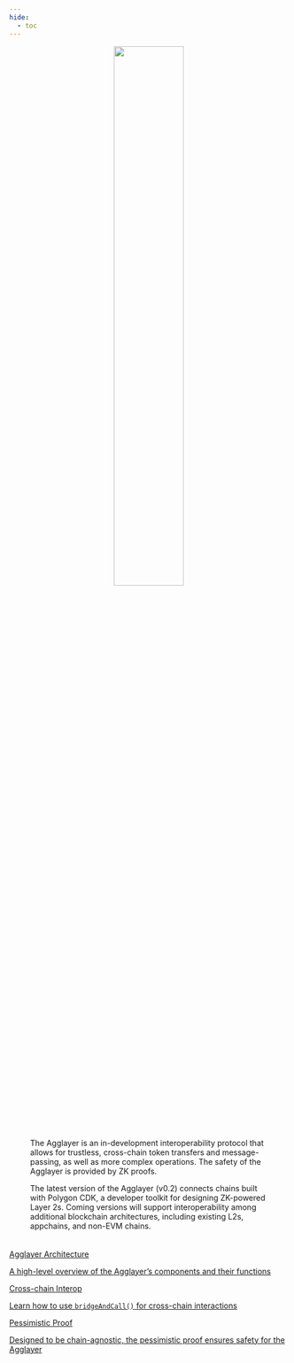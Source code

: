```yaml
---
hide:
  - toc
---
```

<!-- TEST -->
<style>
   .md-content h1:first-of-type {
      display: none;
   }
</style>

<style>
   .git-revision-date-localized-plugin, .md-source-file, .md-content__button.md-icon {
      display: none;
   }
</style>

<div class="section-wrapper product-section-head" style="text-align: center;">
   <div class="hero-image">
      <img src="/img/agglayer/agglayer-hero.svg" loading="lazy" class="hero-image" style="width: 50%; display: block; margin: 0 auto; padding-bottom: 0; margin-bottom: -10px;">
   </div>
</div>

<div class="hero-left" style="max-width: 85%; margin: 0 auto; padding: 20px; text-align: left;">
   <p class="hero-subtext">The Agglayer is an in-development interoperability protocol that allows for trustless, cross-chain token transfers and message-passing, as well as more complex operations. The safety of the Agglayer is provided by ZK proofs.</p>
   <p class="hero-subtext">The latest version of the Agglayer (v0.2) connects chains built with Polygon CDK, a developer toolkit for designing ZK-powered Layer 2s. Coming versions will support interoperability among additional blockchain architectures, including existing L2s, appchains, and non-EVM chains.</p>
</div>

<div class="grid-container">
   <div class="grid-item">
    <a href="/agglayer/architecture/overview/">
        <div class="product-list-item-header">
            <div class="feature-card-heading">Agglayer Architecture</div>
        </div>
        <p class="feature-paragraph">A high-level overview of the Agglayer’s components and their functions</p>
    </a>
</div>
<div class="grid-item">
    <a href="/agglayer/crosschain-interop/crosschain-interop/">
        <div class="product-list-item-header">
            <div class="feature-card-heading">Cross-chain Interop</div>
        </div>
        <p class="feature-paragraph">Learn how to use <code>bridgeAndCall()</code> for cross-chain interactions</p>
    </a>
</div>
<div class="grid-item">
    <a href="/agglayer/architecture/pessimistic-proof/">
        <div class="product-list-item-header">
            <div class="feature-card-heading">Pessimistic Proof</div>
        </div>
        <p class="feature-paragraph">Designed to be chain-agnostic, the pessimistic proof ensures safety for the Agglayer</p>
    </a>
</div>
</div>
